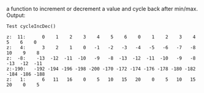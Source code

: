 a function to increment or decrement a value and cycle back after min/max.
Output:

    Test cycleIncDec()
    
    z:  11:      0    1    2    3    4    5    6    0    1    2    3    4    5    6    0
    z:   4:      3    2    1    0   -1   -2   -3   -4   -5   -6   -7   -8   10    9    8
    z:  -8:    -13  -12  -11  -10   -9   -8  -13  -12  -11  -10   -9   -8  -13  -12  -11
    z:-190:   -192 -194 -196 -198 -200 -170 -172 -174 -176 -178 -180 -182 -184 -186 -188
    z:   1:      6   11   16    0    5   10   15   20    0    5   10   15   20    0    5
